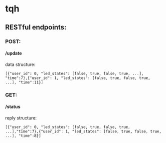 # tqh

## RESTful endpoints:
### POST:
#### /update 
data structure:  
```
[{"user_id": 0, "led_states": [false, true, false, true, ...], "time":7},{"user_id": 1, "led_states": [false, true, false, true, ...], "time":11}]
```
###	GET:
####	/status	
reply structure:
```
[{"user_id": 0, "led_states": [false, true, false, true, ...],"time":7},{"user_id": 1, "led_states": [false, true, false, true, ...], "time":8}]
```
